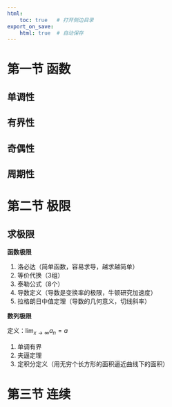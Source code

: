 ```yaml
---
html:
    toc: true   # 打开侧边目录
export_on_save:
    html: true  # 自动保存
---
```


# 第一节 函数

## 单调性

## 有界性

## 奇偶性

## 周期性

# 第二节 极限

## 求极限

**函数极限**

1. 洛必达（简单函数，容易求导，越求越简单）
2. 等价代换（3组）
3. 泰勒公式（8个）
4. 导数定义（导数是变换率的极限，牛顿研究加速度）
5. 拉格朗日中值定理（导数的几何意义，切线斜率）

**数列极限**

定义：$\lim_{x \to \infty} a_n = a$

1. 单调有界
2. 夹逼定理
3. 定积分定义（用无穷个长方形的面积逼近曲线下的面积）


# 第三节 连续